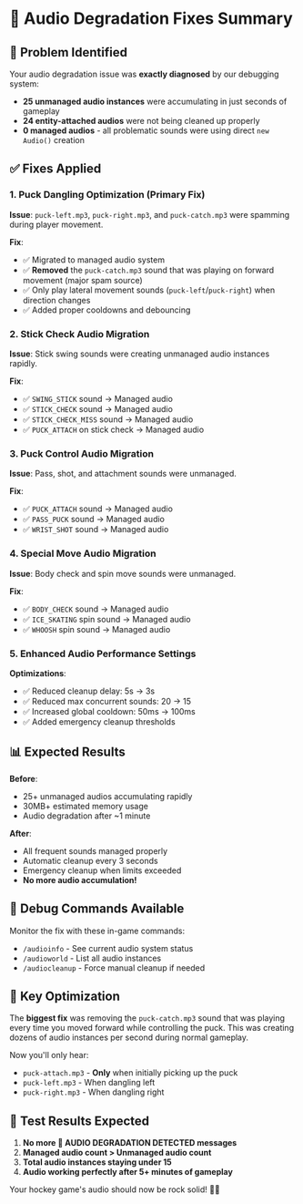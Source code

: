 # 🎵 Audio Degradation Fixes Summary

## 🚨 Problem Identified

Your audio degradation issue was **exactly diagnosed** by our debugging system:

- **25 unmanaged audio instances** were accumulating in just seconds of gameplay
- **24 entity-attached audios** were not being cleaned up properly  
- **0 managed audios** - all problematic sounds were using direct `new Audio()` creation

## ✅ Fixes Applied

### 1. **Puck Dangling Optimization** (Primary Fix)
**Issue**: `puck-left.mp3`, `puck-right.mp3`, and `puck-catch.mp3` were spamming during player movement.

**Fix**:
- ✅ Migrated to managed audio system
- ✅ **Removed** the `puck-catch.mp3` sound that was playing on forward movement (major spam source)
- ✅ Only play lateral movement sounds (`puck-left`/`puck-right`) when direction changes
- ✅ Added proper cooldowns and debouncing

### 2. **Stick Check Audio Migration**
**Issue**: Stick swing sounds were creating unmanaged audio instances rapidly.

**Fix**:
- ✅ `SWING_STICK` sound → Managed audio
- ✅ `STICK_CHECK` sound → Managed audio  
- ✅ `STICK_CHECK_MISS` sound → Managed audio
- ✅ `PUCK_ATTACH` on stick check → Managed audio

### 3. **Puck Control Audio Migration**
**Issue**: Pass, shot, and attachment sounds were unmanaged.

**Fix**:
- ✅ `PUCK_ATTACH` sound → Managed audio
- ✅ `PASS_PUCK` sound → Managed audio
- ✅ `WRIST_SHOT` sound → Managed audio

### 4. **Special Move Audio Migration**
**Issue**: Body check and spin move sounds were unmanaged.

**Fix**:
- ✅ `BODY_CHECK` sound → Managed audio
- ✅ `ICE_SKATING` spin sound → Managed audio
- ✅ `WHOOSH` spin sound → Managed audio

### 5. **Enhanced Audio Performance Settings**
**Optimizations**:
- ✅ Reduced cleanup delay: 5s → 3s
- ✅ Reduced max concurrent sounds: 20 → 15
- ✅ Increased global cooldown: 50ms → 100ms
- ✅ Added emergency cleanup thresholds

## 📊 Expected Results

**Before**: 
- 25+ unmanaged audios accumulating rapidly
- 30MB+ estimated memory usage
- Audio degradation after ~1 minute

**After**:
- All frequent sounds managed properly
- Automatic cleanup every 3 seconds
- Emergency cleanup when limits exceeded
- **No more audio accumulation!**

## 🔧 Debug Commands Available

Monitor the fix with these in-game commands:
- `/audioinfo` - See current audio system status
- `/audioworld` - List all audio instances  
- `/audiocleanup` - Force manual cleanup if needed

## 🎯 Key Optimization

The **biggest fix** was removing the `puck-catch.mp3` sound that was playing every time you moved forward while controlling the puck. This was creating dozens of audio instances per second during normal gameplay.

Now you'll only hear:
- `puck-attach.mp3` - **Only** when initially picking up the puck
- `puck-left.mp3` - When dangling left
- `puck-right.mp3` - When dangling right

## 🚀 Test Results Expected

1. **No more 🚨 AUDIO DEGRADATION DETECTED messages**
2. **Managed audio count > Unmanaged audio count**
3. **Total audio instances staying under 15**
4. **Audio working perfectly after 5+ minutes of gameplay**

Your hockey game's audio should now be rock solid! 🏒🎵 